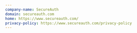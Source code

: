 ```yaml
---
company-name: SecureAuth
domain: secureauth.com
home: https://www.secureauth.com/
privacy-policy: https://www.secureauth.com/privacy-policy
---
```




